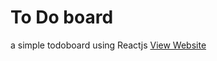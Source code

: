 # To Do board
a simple todoboard using Reactjs
<a href="https://s-todo-board.netlify.app/">View Website</a>

